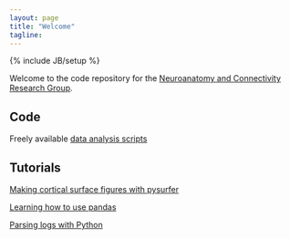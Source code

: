```yaml
---
layout: page
title: "Welcome"
tagline: 
---
```

{% include JB/setup %}

Welcome to the code repository for the [Neuroanatomy and Connectivity Research Group](http://www.cbs.mpg.de/groups/misc/nac).

## Code

Freely available [data analysis scripts](https://github.com/NeuroanatomyAndConnectivity)

## Tutorials

[Making cortical surface figures with pysurfer](http://nbviewer.ipython.org/urls/dl.dropboxusercontent.com/s/cadukne7hcl03ni/pysurfer_blog_post.ipynb?token_hash=AAE6qvOXiIVB1Btbs_yHvZDRNv3sepefKT_J21EVag8soA&dl=1)

[Learning how to use pandas](http://nbviewer.ipython.org/urls/dl.dropboxusercontent.com/s/cun9yinn7ostwpa/Teaching%20-%20pandas%20example.ipynb?dl=1&token_hash=AAFyT-f5JWvOK7A17ATzQQhNTchiLyw8Ys1sNaKFQQ5k1A&create=1)

[Parsing logs with Python](http://nbviewer.ipython.org/urls/dl.dropboxusercontent.com/s/931aur98pj9mj56/Teaching%20-%20parsing%20logs.ipynb?dl=1&token_hash=AAFJgEBKhibDNuG_rIMvfDr3XD_FPp151foyTmHrgavOtA&create=1)
